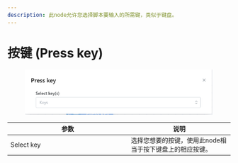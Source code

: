 ```yaml
---
description: 此node允许您选择脚本要输入的所需键，类似于键盘。
---
```


# 按键 (Press key)

<figure><img src="../../.gitbook/assets/image (7) (1) (1) (1).png" alt=""><figcaption></figcaption></figure>

<table><thead><tr><th width="258">参数</th><th>说明</th></tr></thead><tbody><tr><td>Select key</td><td>选择您想要的按键，使用此node相当于按下键盘上的相应按键。</td></tr></tbody></table>
